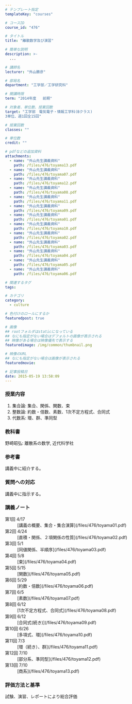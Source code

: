 ```yaml
---
# テンプレート指定
templateKey: "courses"

# コースID
course_id: "476"

# タイトル
title: "離散数学及び演習"

# 簡単な説明
description: >-
  ...

# 講師名
lecturer: "外山勝彦"

# 部局名
department: "工学部／工学研究科"

# 開講時限
term: "2014年度	前期"

# 対象者、単位数、授業回数
target: "工学部　電気電子・情報工学科(Bクラス)
3単位、週1回全15回"

# 授業回数
classes: ""

# 単位数
credit: ""

# pdfなどの追加資料
attachments: 
  - name: "外山先生講義資料" 
    path: /files/476/toyama13.pdf
  - name: "外山先生講義資料" 
    path: /files/476/toyama07.pdf
  - name: "外山先生講義資料" 
    path: /files/476/toyama12.pdf
  - name: "外山先生講義資料" 
    path: /files/476/toyama08.pdf
  - name: "外山先生講義資料" 
    path: /files/476/toyama11.pdf
  - name: "外山先生講義資料" 
    path: /files/476/toyama09.pdf
  - name: "外山先生講義資料" 
    path: /files/476/toyama01.pdf
  - name: "外山先生講義資料" 
    path: /files/476/toyama10.pdf
  - name: "外山先生講義資料" 
    path: /files/476/toyama02.pdf
  - name: "外山先生講義資料" 
    path: /files/476/toyama03.pdf
  - name: "外山先生講義資料" 
    path: /files/476/toyama04.pdf
  - name: "外山先生講義資料" 
    path: /files/476/toyama05.pdf
  - name: "外山先生講義資料" 
    path: /files/476/toyama06.pdf

# 関連するタグ
tags:

# カテゴリ
category:
  - culture

# 色付けのロールにするか
featuredpost: true

# 画像
## rootフォルダはstaticになっている
## なにも指定がない場合はデフォルトの画像が表示される
## 映像がある場合は映像優先で表示する
featuredimage: /img/common/thumbnail.png

# 映像のURL
## なにも指定がない場合は画像が表示される
featuredmovie: 

# 記事投稿日
date: 2015-05-19 13:58:09
---
```


### 授業内容

1. 集合論: 集合、関係、関数、束
2. 整数論: 約数・倍数、素数、1次不定方程式、合同式
3. 代数系: 環、群、準同型

### 教科書

野崎昭弘: 離散系の数学, 近代科学社

### 参考書

講義中に紹介する。

### 質問への対応

講義中に指示する。





### 講義ノート

<dl>
<dt>
第1回 4/17
</dt>

<dd>
[講義の概要、集合・集合演算](/files/476/toyama01.pdf) 
</dd>

<dt>
第2回 4/24
</dt>

<dd>
[直積・関係、２項関係の性質](/files/476/toyama02.pdf) 
</dd>

<dt>
第3回 5/1
</dt>

<dd>
[同値関係、半順序](/files/476/toyama03.pdf) 
</dd>

<dt>
第4回 5/8
</dt>

<dd>
[束](/files/476/toyama04.pdf) 
</dd>

<dt>
第5回 5/15
</dt>

<dd>
[関数](/files/476/toyama05.pdf) 
</dd>

<dt>
第6回 5/29
</dt>

<dd>
[約数・倍数](/files/476/toyama06.pdf) 
</dd>

<dt>
第7回 6/5
</dt>

<dd>
[素数](/files/476/toyama07.pdf) 
</dd>

<dt>
第8回 6/12
</dt>

<dd>
[1次不定方程式、合同式](/files/476/toyama08.pdf) 
</dd>

<dt>
第9回 6/12
</dt>

<dd>
[合同式(続き)](/files/476/toyama09.pdf) 
</dd>

<dt>
第10回 6/26
</dt>

<dd>
[多項式、環](/files/476/toyama10.pdf) 
</dd>

<dt>
第11回 7/3
</dt>

<dd>
[環（続き）、群](/files/476/toyama11.pdf) 
</dd>

<dt>
第12回 7/10
</dt>

<dd>
[部分系、準同型](/files/476/toyama12.pdf) 
</dd>

<dt>
第13回 7/10
</dt>

<dd>
[商系](/files/476/toyama13.pdf) 
</dd>
</dl>





### 評価方法と基準

試験、演習、レポートにより総合評価


